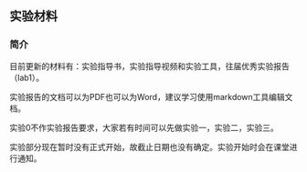 ## 实验材料

### 简介

目前更新的材料有：实验指导书，实验指导视频和实验工具，往届优秀实验报告（lab1）。

实验报告的文档可以为PDF也可以为Word，建议学习使用markdown工具编辑文档。

实验0不作实验报告要求，大家若有时间可以先做实验一，实验二，实验三。

实验部分现在暂时没有正式开始，故截止日期也没有确定。实验开始时会在课堂进行通知。
